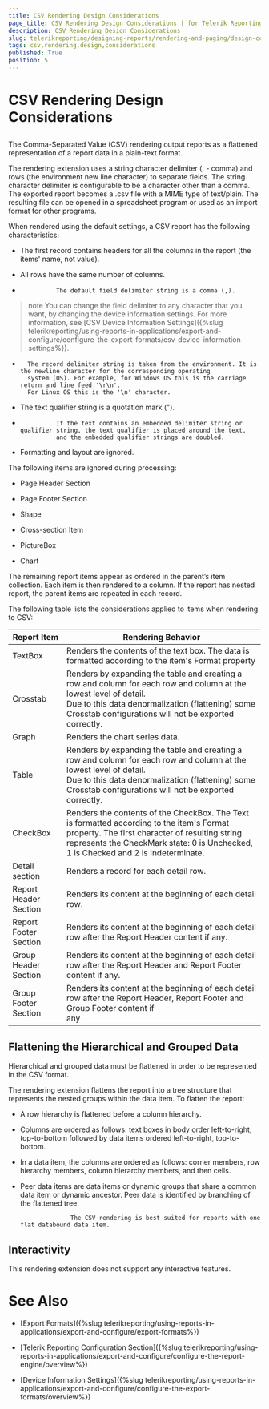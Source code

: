 ```yaml
---
title: CSV Rendering Design Considerations
page_title: CSV Rendering Design Considerations | for Telerik Reporting Documentation
description: CSV Rendering Design Considerations
slug: telerikreporting/designing-reports/rendering-and-paging/design-considerations-for-report-rendering/csv-rendering-design-considerations
tags: csv,rendering,design,considerations
published: True
position: 5
---
```


# CSV Rendering Design Considerations



## 

The Comma-Separated Value (CSV) rendering output reports as a flattened representation of a report data in a 
	        plain-text format.
      	

The rendering extension uses a string character delimiter (, - comma) and rows (the environment new line character) 
          to separate fields.
          The string character delimiter is configurable to be a character other than a comma.
          The exported report becomes a .csv file with a MIME type of text/plain.
	        The resulting file can be opened in a spreadsheet program or used as an import format for other programs.
        

When rendered using the default settings, a CSV report has the following characteristics:

* The first record contains headers for all the columns in the report (the items' name, not value).

* All rows have the same number of columns.

* 
				The default field delimiter string is a comma (,).
				

>note 					You can change the field delimiter to any character that you want, by changing the device information settings. 					For more information, see [CSV Device Information Settings]({%slug telerikreporting/using-reports-in-applications/export-and-configure/configure-the-export-formats/csv-device-information-settings%}).				


* 
        The record delimiter string is taken from the environment. It is the newline character for the corresponding operating
        system (OS). For example, for Windows OS this is the carriage return and line feed '\r\n'.
        For Linux OS this is the '\n' character.
    

* The text qualifier string is a quotation mark (").

* 
				If the text contains an embedded delimiter string or qualifier string, the text qualifier is placed around the text,
				and the embedded qualifier strings are doubled.
			

* Formatting and layout are ignored.



The following items are ignored during processing:

* Page Header Section

* Page Footer Section

* Shape

* Cross-section Item

* PictureBox

* Chart

The remaining report items appear as ordered in the parent’s item collection. Each item is then rendered to a column.
			If the report has nested report, the parent items are repeated in each record.
		

The following table lists the considerations applied to items when rendering to CSV:


|  __Report Item__  |  __Rendering Behavior__  |
| ------ | ------ |
|TextBox|Renders the contents of the text box. The data is formatted according to the item's Format property|
|Crosstab|Renders by expanding the table and creating a row and column for each row and column at the lowest level of detail.<br/>			Due to this data denormalization (flattening) some Crosstab configurations will not be exported correctly.|
|Graph|Renders the chart series data.|
|Table|Renders by expanding the table and creating a row and column for each row and column at the lowest level of detail.<br/>			Due to this data denormalization (flattening) some Crosstab configurations will not be exported correctly.|
|CheckBox|Renders the contents of the CheckBox. The Text is formatted according to the item's Format property. The first character of resulting string represents the CheckMark state: 0 is Unchecked, 1 is Checked and 2 is Indeterminate.|
|Detail section|Renders a record for each detail row.|
|Report Header Section|Renders its content at the beginning of each detail row.|
|Report Footer Section|Renders its content at the beginning of each detail row after the Report Header content if any.|
|Group Header Section|Renders its content at the beginning of each detail row after the Report Header and Report Footer content if any.|
|Group Footer Section|Renders its content at the beginning of each detail row after the Report Header, Report Footer and Group Footer content if <br/>any|




## Flattening the Hierarchical and Grouped Data

Hierarchical and grouped data must be flattened in order to be represented in the CSV format.
    		

The rendering extension flattens the report into a tree structure that represents the nested groups within the data item. 
    			To flatten the report:
    		

* A row hierarchy is flattened before a column hierarchy.

* Columns are ordered as follows: text boxes in body order left-to-right, top-to-bottom followed 
				  		by data items ordered left-to-right, top-to-bottom.
				  	

* In a data item, the columns are ordered as follows: corner members, row hierarchy members, 
				  		column hierarchy members, and then cells.
				  	

* Peer data items are data items or dynamic groups that share a common data item or dynamic ancestor. 
				  		Peer data is identified by branching of the flattened tree.
				  	
					The CSV rendering is best suited for reports with one flat databound data item.
				

## Interactivity

This rendering extension does not support any interactive features.

# See Also


 * [Export Formats]({%slug telerikreporting/using-reports-in-applications/export-and-configure/export-formats%})

 * [Telerik Reporting Configuration Section]({%slug telerikreporting/using-reports-in-applications/export-and-configure/configure-the-report-engine/overview%})

 * [Device Information Settings]({%slug telerikreporting/using-reports-in-applications/export-and-configure/configure-the-export-formats/overview%})
